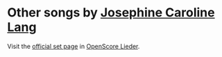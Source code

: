 
# Other songs by [Josephine Caroline Lang](..)

Visit the [official set page] in [OpenScore Lieder].

[official set page]: https://musescore.com/openscore-lieder-corpus/sets/5102731
[OpenScore Lieder]: https://musescore.com/openscore-lieder-corpus
